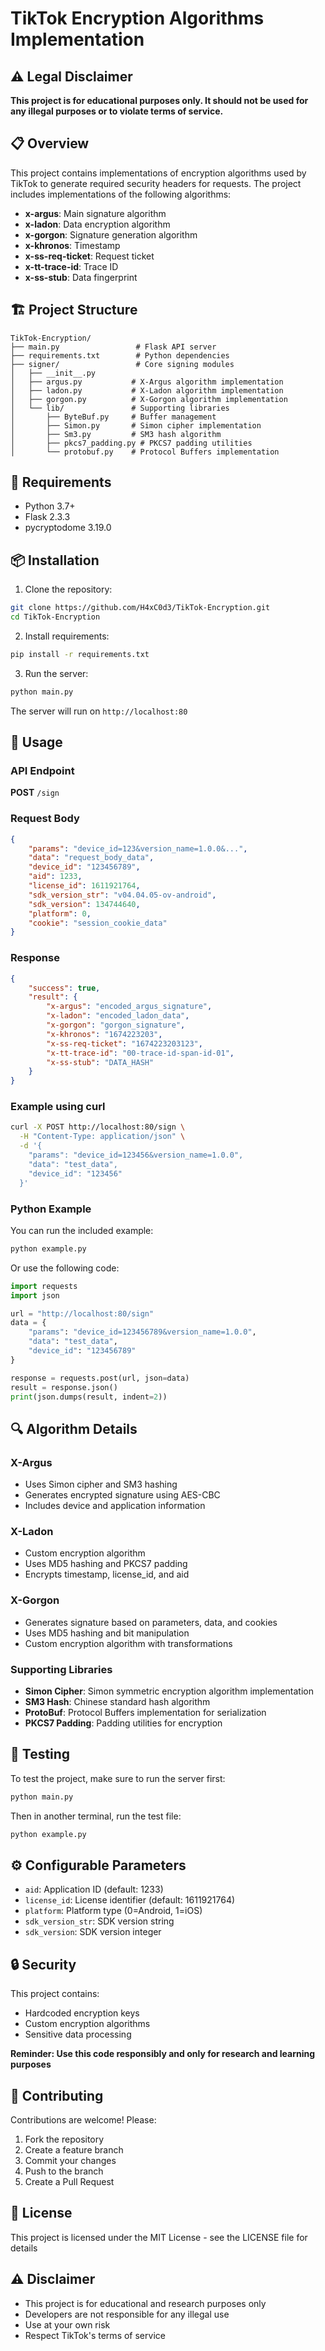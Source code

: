# TikTok Encryption Algorithms Implementation

## ⚠️ Legal Disclaimer

**This project is for educational purposes only. It should not be used for any illegal purposes or to violate terms of service.**

## 📋 Overview

This project contains implementations of encryption algorithms used by TikTok to generate required security headers for requests. The project includes implementations of the following algorithms:

- **x-argus**: Main signature algorithm
- **x-ladon**: Data encryption algorithm
- **x-gorgon**: Signature generation algorithm
- **x-khronos**: Timestamp
- **x-ss-req-ticket**: Request ticket
- **x-tt-trace-id**: Trace ID
- **x-ss-stub**: Data fingerprint

## 🏗️ Project Structure

```
TikTok-Encryption/
├── main.py                 # Flask API server
├── requirements.txt        # Python dependencies
├── signer/                 # Core signing modules
│   ├── __init__.py
│   ├── argus.py           # X-Argus algorithm implementation
│   ├── ladon.py           # X-Ladon algorithm implementation
│   ├── gorgon.py          # X-Gorgon algorithm implementation
│   └── lib/               # Supporting libraries
│       ├── ByteBuf.py     # Buffer management
│       ├── Simon.py       # Simon cipher implementation
│       ├── Sm3.py         # SM3 hash algorithm
│       ├── pkcs7_padding.py # PKCS7 padding utilities
│       └── protobuf.py    # Protocol Buffers implementation
```

## 🔧 Requirements

- Python 3.7+
- Flask 2.3.3
- pycryptodome 3.19.0

## 📦 Installation

1. Clone the repository:
```bash
git clone https://github.com/H4xC0d3/TikTok-Encryption.git
cd TikTok-Encryption
```

2. Install requirements:
```bash
pip install -r requirements.txt
```

3. Run the server:
```bash
python main.py
```

The server will run on `http://localhost:80`

## 🚀 Usage

### API Endpoint

**POST** `/sign`

### Request Body

```json
{
    "params": "device_id=123&version_name=1.0.0&...",
    "data": "request_body_data",
    "device_id": "123456789",
    "aid": 1233,
    "license_id": 1611921764,
    "sdk_version_str": "v04.04.05-ov-android",
    "sdk_version": 134744640,
    "platform": 0,
    "cookie": "session_cookie_data"
}
```

### Response

```json
{
    "success": true,
    "result": {
        "x-argus": "encoded_argus_signature",
        "x-ladon": "encoded_ladon_data",
        "x-gorgon": "gorgon_signature",
        "x-khronos": "1674223203",
        "x-ss-req-ticket": "1674223203123",
        "x-tt-trace-id": "00-trace-id-span-id-01",
        "x-ss-stub": "DATA_HASH"
    }
}
```

### Example using curl

```bash
curl -X POST http://localhost:80/sign \
  -H "Content-Type: application/json" \
  -d '{
    "params": "device_id=123456&version_name=1.0.0",
    "data": "test_data",
    "device_id": "123456"
  }'
```

### Python Example

You can run the included example:

```bash
python example.py
```

Or use the following code:

```python
import requests
import json

url = "http://localhost:80/sign"
data = {
    "params": "device_id=123456789&version_name=1.0.0",
    "data": "test_data",
    "device_id": "123456789"
}

response = requests.post(url, json=data)
result = response.json()
print(json.dumps(result, indent=2))
```

## 🔍 Algorithm Details

### X-Argus
- Uses Simon cipher and SM3 hashing
- Generates encrypted signature using AES-CBC
- Includes device and application information

### X-Ladon
- Custom encryption algorithm
- Uses MD5 hashing and PKCS7 padding
- Encrypts timestamp, license_id, and aid

### X-Gorgon
- Generates signature based on parameters, data, and cookies
- Uses MD5 hashing and bit manipulation
- Custom encryption algorithm with transformations

### Supporting Libraries
- **Simon Cipher**: Simon symmetric encryption algorithm implementation
- **SM3 Hash**: Chinese standard hash algorithm
- **ProtoBuf**: Protocol Buffers implementation for serialization
- **PKCS7 Padding**: Padding utilities for encryption

## 🧪 Testing

To test the project, make sure to run the server first:

```bash
python main.py
```

Then in another terminal, run the test file:

```bash
python example.py
```

## ⚙️ Configurable Parameters

- `aid`: Application ID (default: 1233)
- `license_id`: License identifier (default: 1611921764)
- `platform`: Platform type (0=Android, 1=iOS)
- `sdk_version_str`: SDK version string
- `sdk_version`: SDK version integer

## 🔒 Security

This project contains:
- Hardcoded encryption keys
- Custom encryption algorithms
- Sensitive data processing

**Reminder: Use this code responsibly and only for research and learning purposes**

## 🤝 Contributing

Contributions are welcome! Please:
1. Fork the repository
2. Create a feature branch
3. Commit your changes
4. Push to the branch
5. Create a Pull Request

## 📄 License

This project is licensed under the MIT License - see the LICENSE file for details

## ⚠️ Disclaimer

- This project is for educational and research purposes only
- Developers are not responsible for any illegal use
- Use at your own risk
- Respect TikTok's terms of service
